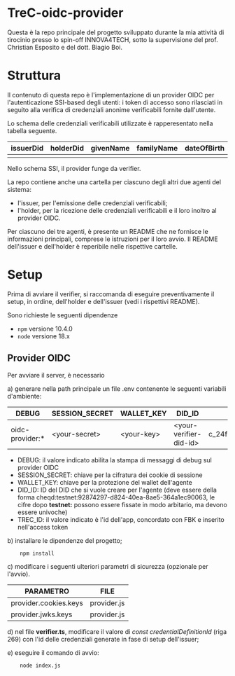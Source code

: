 # TreC-oidc-provider
Questa è la repo principale del progetto sviluppato durante la mia attività di tirocinio presso lo spin-off INNOVA4TECH, 
sotto la supervisione del prof. Christian Esposito e del dott. Biagio Boi.

# Struttura
Il contenuto di questa repo è l'implementazione di un provider OIDC per l'autenticazione SSI-based degli utenti: i token
di accesso sono rilasciati in seguito alla verifica di credenziali anonime verificabili fornite dall'utente.

Lo schema delle credenziali verificabili utilizzate è rapperesentato nella tabella seguente.

| issuerDid | holderDid | givenName | familyName | dateOfBirth | phone | email | fiscalCode | gender |
|-----------|-----------|-----------|------------|-------------|-------|-------|------------|--------|
|           |           |           |            |             |       |       |            |        |


Nello schema SSI, il provider funge da verifier. 

La repo contiene anche una cartella per ciascuno degli altri due agenti del sistema:
- l'issuer, per l'emissione delle credenziali verificabili;
- l'holder, per la ricezione delle credenziali verificabili e il loro inoltro al provider OIDC.

Per ciascuno dei tre agenti, è presente un README che ne fornisce le informazioni principali, comprese le istruzioni per
il loro avvio. Il README dell'issuer e dell'holder è reperibile nelle rispettive cartelle.


# Setup
Prima di avviare il verifier, si raccomanda di eseguire preventivamente il setup, in ordine, dell'holder e dell'issuer (vedi i 
rispettivi README).

Sono richieste le seguenti dipendenze
- `npm` versione 10.4.0
- `node` versione 18.x

## Provider OIDC
Per avviare il server, è necessario

a) generare nella path principale un file .env contenente le seguenti variabili d'ambiente:

| DEBUG            | SESSION_SECRET  | WALLET_KEY   | DID_ID                   | TREC_ID                            |
|------------------|-----------------|--------------|--------------------------|------------------------------------|
| oidc-provider:*  | \<your-secret\> | \<your-key\> | \<your-verifier-did-id\> | c_24f7d433899443d68ca84ad4913ec53f |

- DEBUG: il valore indicato abilita la stampa di messaggi di debug sul provider OIDC
- SESSION_SECRET: chiave per la cifratura dei cookie di sessione
- WALLET_KEY: chiave per la protezione del wallet dell'agente
- DID_ID: ID del DID che si vuole creare per l'agente (deve essere della forma cheqd:testnet:92874297-d824-40ea-8ae5-364a1ec90063,
    le cifre dopo **testnet:** possono essere fissate in modo arbitario, ma devono essere univoche)
- TREC_ID: il valore indicato è l'id dell'app, concordato con FBK e inserito nell'access token


b) installare le dipendenze del progetto;
```
    npm install
```

c) modificare i seguenti ulteriori parametri di sicurezza (opzionale per l'avvio).

| PARAMETRO             | FILE        |
|-----------------------|-------------|
| provider.cookies.keys | provider.js |
| provider.jwks.keys    | provider.js |

d) nel file **verifier.ts**, modificare il valore di _const credentialDefinitionId_ (riga 269)
con l'id delle credenziali generate in fase di setup dell'issuer;

e) eseguire il comando di avvio:
```
    node index.js
```